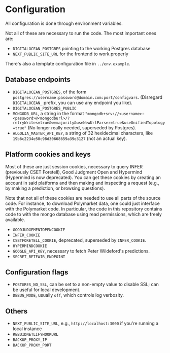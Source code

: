 # Configuration

All configuration is done through environment variables.

Not all of these are necessary to run the code. The most important ones are:

- `DIGITALOCEAN_POSTGRES` pointing to the working Postgres database
- `NEXT_PUBLIC_SITE_URL` for the frontend to work properly

There's also a template configuration file in `../env.example`.

## Database endpoints

- `DIGITALOCEAN_POSTGRES`, of the form `postgres://username:password@domain.com:port/configvars`. (Disregard `DIGITALOCEAN_` prefix, you can use any endpoint you like).
- `DIGITALOCEAN_POSTGRES_PUBLIC`
- `MONGODB_URL`, a string in the format `"mongodb+srv://<username>:<password>@<mongodburl>/?retryWrites=true&w=majority&useNewUrlParser=true&useUnifiedTopology=true"` (No longer really needed, superseded by Postgres).
- `ALGOLIA_MASTER_API_KEY`, a string of 32 hexidecimal characters, like `19b6c2234e50c98d30668659a39e3127` (not an actual key).

## Platform cookies and keys

Most of these are just session cookies, necessary to query INFER (previously CSET Foretell), Good Judgment Open and Hypermind (Hypermind is now deprecated). You can get these cookies by creating an account in said platforms and then making and inspecting a request (e.g., by making a prediction, or browsing questions).

Note that not all of these cookies are needed to use all parts of the source code. For instance, to download Polymarket data, one could just interface with the Polymarket code. In particular, the code in this repository contains code to with the mongo database using read permissions, which are freely available.

- `GOODJUDGEMENTOPENCOOKIE`
- `INFER_COOKIE`
- `CSETFORETELL_COOKIE`, deprecated, superseded by `INFER_COOKIE`.
- `HYPERMINDCOOKIE`
- `GOOGLE_API_KEY`, necessary to fetch Peter Wildeford's predictions.
- `SECRET_BETFAIR_ENDPOINT`

## Configuration flags

- `POSTGRES_NO_SSL`, can be set to a non-empty value to disable SSL; can be useful for local development.
- `DEBUG_MODE`, usually `off`, which controls log verbosity.

## Others

- `NEXT_PUBLIC_SITE_URL`, e.g., `http://localhost:3000` if you're running a local instance
- `REBUIDNETLIFYHOOKURL`
- `BACKUP_PROXY_IP`
- `BACKUP_PROXY_PORT`

